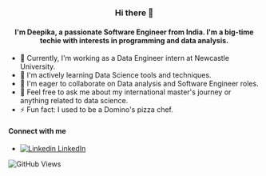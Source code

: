 
### <p align="center"> Hi there 👋 </p>

<!--
**deepikachandru/deepikachandru** is a ✨ _special_ ✨ repository because its `README.md` (this file) appears on your GitHub profile.

Here are some ideas to get you started:
-->

#### <p align="center">I'm Deepika, a passionate Software Engineer from India. I'm a big-time techie with interests in programming and data analysis.</p>

- 🔭 Currently, I'm working as a Data Engineer intern at Newcastle University.
- 🌱 I'm actively learning Data Science tools and techniques.
- 👯 I'm eager to collaborate on Data analysis and Software Engineer roles.
- 💬 Feel free to ask me about my international master's journey or anything related to data science.
- ⚡ Fun fact: I used to be a Domino's pizza chef.

#### Connect with me
- [![Linkedin](https://i.stack.imgur.com/gVE0j.png) LinkedIn](https://www.linkedin.com/in/deepika-c-9649611a1/)

![GitHub Views](https://komarev.com/ghpvc/?username=deepikachandru)


